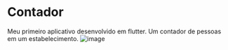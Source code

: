 # Contador
Meu primeiro aplicativo desenvolvido em flutter. Um contador de pessoas em um estabelecimento.
![image](https://user-images.githubusercontent.com/58240821/167218011-8dfc89b3-ce78-4f71-9a06-50fa7dcd5fa3.png)
